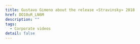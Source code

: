 ```yaml
---
title: Gustavo Gimeno about the release «Stravinsky» 2018
href: DO10uR_LN6M
description: ""
tags:
  - Corporate videos
detail: false
---
```

